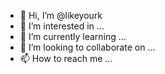 - 👋 Hi, I’m @likeyourk
- 👀 I’m interested in ...
- 🌱 I’m currently learning ...
- 💞️ I’m looking to collaborate on ...
- 📫 How to reach me ...

<!---
likeyourk/likeyourk is a ✨ special ✨ repository because its `README.md` (this file) appears on your GitHub profile.
You can click the Preview link to take a look at your changes.
--->
